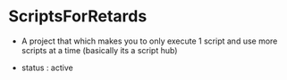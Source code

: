 # ScriptsForRetards
- A project that which makes you to only execute 1 script and use more scripts at a time (basically its a script hub)


- status : active

